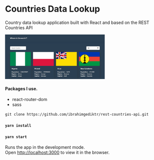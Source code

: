 # Countries Data Lookup

Country data lookup application built with React and based on the REST Countries API

<img src="ss.png" width="65%">

#### Packages I use.
- react-router-dom
- sass

`git clone https://github.com/ibrahimgediktr/rest-countries-api.git`

#### `yarn install`

#### `yarn start`

Runs the app in the development mode.\
Open [http://localhost:3000](http://localhost:3000) to view it in the browser.

